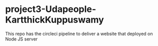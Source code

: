 # project3-Udapeople-KartthickKuppuswamy
This repo has the circleci pipeline to deliver a website that deployed on Node JS server